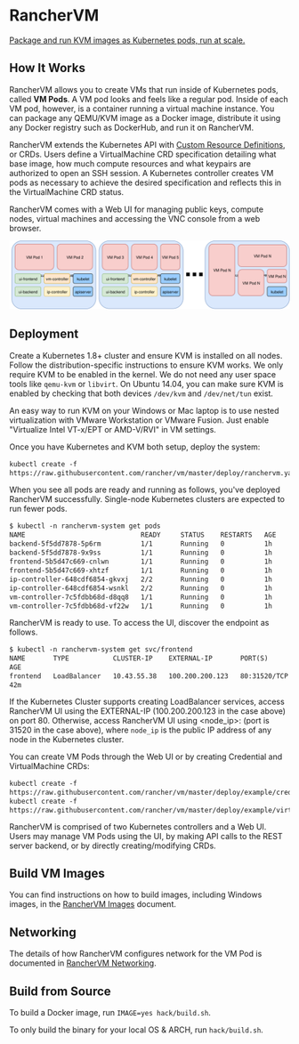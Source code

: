 # RancherVM

[Package and run KVM images as Kubernetes pods, run at scale.](https://rancher.com/blog/2018/2018-04-27-ranchervm-now-available-on-kubernetes/)

## How It Works

RancherVM allows you to create VMs that run inside of Kubernetes pods, called
**VM Pods**. A VM pod looks and feels like a regular pod. Inside of each VM
pod, however, is a container running a virtual machine instance. You can
package any QEMU/KVM image as a Docker image, distribute it using any Docker
registry such as DockerHub, and run it on RancherVM.

RancherVM extends the Kubernetes API with [Custom Resource Definitions](https://kubernetes.io/docs/concepts/api-extension/custom-resources/), or CRDs.
Users define a VirtualMachine CRD specification detailing what base image, how
much compute resources and what keypairs are authorized to open an SSH session. 
A Kubernetes controller creates VM pods as necessary to achieve the desired
specification and reflects this in the VirtualMachine CRD status.

RancherVM comes with a Web UI for managing public keys, compute nodes, virtual
machines and accessing the VNC console from a web browser.

![How it works](docs/highlevel.svg "How it works")

## Deployment

Create a Kubernetes 1.8+ cluster and ensure KVM is installed on all nodes.
Follow the distribution-specific instructions to ensure KVM works. We only
require KVM to be enabled in the kernel. We do not need any user space tools
like `qemu-kvm` or `libvirt`. On Ubuntu 14.04, you can make sure KVM is enabled
by checking that both devices `/dev/kvm` and `/dev/net/tun` exist.

An easy way to run KVM on your Windows or Mac laptop is to use nested
virtualization with VMware Workstation or VMware Fusion. Just enable
"Virtualize Intel VT-x/EPT or AMD-V/RVI" in VM settings.

Once you have Kubernetes and KVM both setup, deploy the system:

```
kubectl create -f https://raw.githubusercontent.com/rancher/vm/master/deploy/ranchervm.yaml
```

When you see all pods are ready and running as follows, you've deployed RancherVM
successfully. Single-node Kubernetes clusters are expected to run fewer pods.

```
$ kubectl -n ranchervm-system get pods
NAME                             READY     STATUS    RESTARTS   AGE
backend-5f5dd7878-5p6rm          1/1       Running   0          1h
backend-5f5dd7878-9x9ss          1/1       Running   0          1h
frontend-5b5d47c669-cnlwn        1/1       Running   0          1h
frontend-5b5d47c669-xhtzf        1/1       Running   0          1h
ip-controller-648cdf6854-gkvxj   2/2       Running   0          1h
ip-controller-648cdf6854-wsnkl   2/2       Running   0          1h
vm-controller-7c5fdbb68d-d8qq8   1/1       Running   0          1h
vm-controller-7c5fdbb68d-vf22w   1/1       Running   0          1h
```

RancherVM is ready to use. To access the UI, discover the endpoint as follows.

```
$ kubectl -n ranchervm-system get svc/frontend
NAME       TYPE           CLUSTER-IP    EXTERNAL-IP       PORT(S)        AGE
frontend   LoadBalancer   10.43.55.38   100.200.200.123   80:31520/TCP   42m
```

If the Kubernetes Cluster supports creating LoadBalancer services, access RancherVM UI using the EXTERNAL-IP (100.200.200.123 in the case above) on port 80. Otherwise, access RancherVM UI using <node_ip>:<port> (port is 31520 in the case above), where `node_ip` is the public IP address of any node in the Kubernetes cluster.

You can create VM Pods through the Web UI or by creating Credential and
VirtualMachine CRDs:

```
kubectl create -f https://raw.githubusercontent.com/rancher/vm/master/deploy/example/credential.yaml
kubectl create -f https://raw.githubusercontent.com/rancher/vm/master/deploy/example/virtualmachine.yaml
```

RancherVM is comprised of two Kubernetes controllers and a Web UI. Users may
manage VM Pods using the UI, by making API calls to the REST server backend, or
by directly creating/modifying CRDs.

## Build VM Images

You can find instructions on how to build images, including Windows images,
in the [RancherVM Images](docs/images.md) document.

## Networking

The details of how RancherVM configures network for the VM Pod is documented
in [RancherVM Networking](docs/networking.md).

## Build from Source

To build a Docker image, run `IMAGE=yes hack/build.sh`.

To only build the binary for your local OS & ARCH, run `hack/build.sh`.
